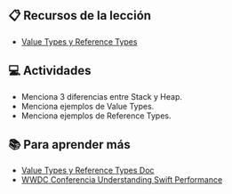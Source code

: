## :clipboard: Recursos de la lección

- [Value Types y Reference Types](https://docs.google.com/presentation/d/19Abd636Ku1NFaaC1iQk0gdniE0lTCDOApfJlWTOo8r8/edit?usp=sharing)

## :computer: Actividades

- Menciona 3 diferencias entre Stack y Heap.
- Menciona ejemplos de Value Types.
- Menciona ejemplos de Reference Types.

## :books: Para aprender más

- [Value Types y Reference Types Doc](https://developer.apple.com/swift/blog/?id=10)
- [WWDC Conferencia Understanding Swift Performance](https://developer.apple.com/videos/play/wwdc2016/416/)
